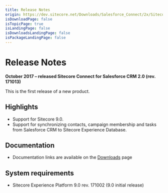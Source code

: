 ```yaml
---
title: Release Notes
origin: https://dev.sitecore.net/Downloads/Salesforce_Connect/2x/Sitecore_Connect_for_Salesforce_CRM_20/Release_Notes
isDownloadPage: false
isTopicPage: true
isLandingPage: false
isDownloadsLandingPage: false
isPackageLandingPage: false
---
```


# Release Notes

**October 2017 – released Sitecore Connect for Salesforce CRM 2.0 (rev. 171013)**

This is the first release of a new product.

## Highlights

-   Support for Sitecore 9.0.
-   Support for synchronizing contacts, campaign membership and tasks from Salesforce CRM to Sitecore Experience Database.

## Documentation

-   Documentation links are available on the [Downloads](/downloads/Salesforce_Connect/2x/Sitecore_Connect_for_Salesforce_CRM_20) page

## System requirements

-   Sitecore Experience Platform 9.0 rev. 171002 (9.0 initial release)